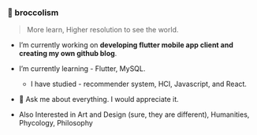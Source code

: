 ### 🥦 broccolism
> More learn, Higher resolution to see the world.

- I’m currently working on **developing flutter mobile app client and creating my own github blog**.

- I’m currently learning - Flutter, MySQL.
    - I have studied - recommender system, HCI, Javascript, and React.

- 💬 Ask me about everything. I would appreciate it.

- Also Interested in Art and Design (sure, they are different), Humanities, Phycology, Philosophy
<!--
- 👯 I’m looking to collaborate on ...
- 🤔 I’m looking for help with ...
- 📫 How to reach me: ...
- 😄 Pronouns: ...
- ⚡ Fun fact:
-->
